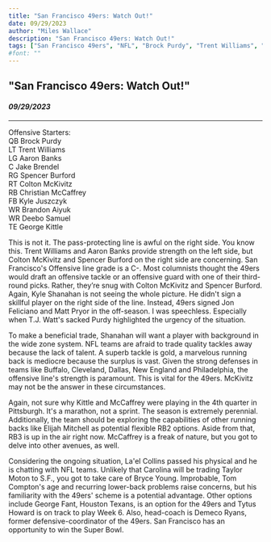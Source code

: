 ```yaml
---
title: "San Francisco 49ers: Watch Out!"
date: 09/29/2023
author: "Miles Wallace"
description: "San Francisco 49ers: Watch Out!"
tags: ["San Francisco 49ers", "NFL", "Brock Purdy", "Trent Williams", "Aaron Banks", "Jake Brendel", "Spencer Burford", "Colton McKivitz", "Christian McCaffrey", "Kyle Juszczyk", "Brandon Aiyuk", "Deebo Samuel", "George Kittle", "Nick Bosa", "Arik Armstead", "Javon Hargrave", "Drake Jackson", "Fred Warner", "Dre Greenlaw", "Oren Burks", "Charvarius Ward", "Deommodore Lenoir", "Talanoa Hufanga", "Tashaun Gipson Sr.", "Jauan Jennings", "Ronnie Bell", "La’el Collins", "Matt Pryor", "Jon Feliciano", "Pat Surtain II", "Kyle Shanahan", "T.J. Watt", "Taylor Moton", "George Fant", "Tom Compton", "Tytus Howard", "Houston Texans",  ]
#font: ""
---
```

## "San Francisco 49ers: Watch Out!"
#### _09/29/2023_ 
____
Offensive Starters:   
QB Brock Purdy   
LT Trent Williams   
LG Aaron Banks   
C Jake Brendel   
RG Spencer Burford   
RT Colton McKivitz  
RB Christian McCaffrey  
FB Kyle Juszczyk  
WR Brandon Aiyuk  
WR Deebo Samuel  
TE George Kittle  
  
This is not it. The pass-protecting line is awful on the right side. You know this. Trent Williams and Aaron Banks provide strength on the left side, but Colton McKivitz and Spencer Burford on the right side are concerning. San Francisco's Offensive line grade is a C-. Most columnists thought the 49ers would draft an offensive tackle or an offensive guard with one of their third-round picks. Rather, they’re snug with Colton McKivitz and Spencer Burford. Again, Kyle Shanahan is not seeing the whole picture. He didn't sign a skillful player on the right side of the line. Instead, 49ers signed Jon Feliciano and Matt Pryor in the off-season. I was speechless.  Especially when T.J. Watt's sacked Purdy highlighted the urgency of the situation.

To make a beneficial trade, Shanahan will want a player with background in the wide zone system. NFL teams are afraid to trade quality tackles away because the lack of talent. A superb tackle is gold, a marvelous running back is mediocre because the surplus is vast. Given the strong defenses in teams like Buffalo, Cleveland, Dallas, New England and Philadelphia, the offensive line's strength is paramount. This is vital for the 49ers. McKivitz may not be the answer in these circumstances. 

Again, not sure why Kittle and McCaffrey were playing in the 4th quarter in Pittsburgh. It's a marathon, not a sprint. The season is extremely perennial. Additionally, the team should be exploring the capabilities of other running backs like Elijah Mitchell as potential flexible RB2 options. Aside from that, RB3 is up in the air right now. McCaffrey is a freak of nature, but you got to delve into other avenues, as well. 

Considering the ongoing situation, La'el Collins passed his physical and he is chatting with NFL teams. Unlikely that Carolina will be trading Taylor Moton to S.F., you got to take care of Bryce Young. Improbable, Tom Compton's age and recurring lower-back problems raise concerns, but his familiarity with the 49ers' scheme is a potential advantage. Other options include George Fant, Houston Texans, is an option for the 49ers and Tytus Howard is on track to play Week 6. Also, head-coach is Demeco Ryans, former defensive-coordinator of the 49ers. San Francisco has an opportunity to win the Super Bowl.
